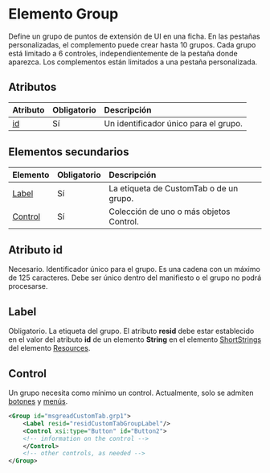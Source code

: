 # Elemento Group
Define un grupo de puntos de extensión de UI en una ficha.  En las pestañas personalizadas, el complemento puede crear hasta 10 grupos. Cada grupo está limitado a 6 controles, independientemente de la pestaña donde aparezca. Los complementos están limitados a una pestaña personalizada.

## Atributos

|  Atributo  |  Obligatorio  |  Descripción  |
|:-----|:-----|:-----|
|  [id](#id)  |  Sí  | Un identificador único para el grupo.|

## Elementos secundarios
|  Elemento |  Obligatorio  |  Descripción  |
|:-----|:-----|:-----|
|  [Label](#label)      | Sí |  La etiqueta de CustomTab o de un grupo.  |
|  [Control](#control)    | Sí |  Colección de uno o más objetos Control.  |

## Atributo id
Necesario. Identificador único para el grupo. Es una cadena con un máximo de 125 caracteres. Debe ser único dentro del manifiesto o el grupo no podrá procesarse.

## Label 
Obligatorio. La etiqueta del grupo. El atributo  **resid** debe estar establecido en el valor del atributo **id** de un elemento **String** en el elemento [ShortStrings](./resources.md#shortstrings) del elemento [Resources](./resources.md).

## Control
Un grupo necesita como mínimo un control. Actualmente, solo se admiten [botones](./control.md#button-control) y [menús](./menu.md#menu-control). 

```xml
<Group id="msgreadCustomTab.grp1">
    <Label resid="residCustomTabGroupLabel"/>
    <Control xsi:type="Button" id="Button2">
    <!-- information on the control -->
    </Control>
    <!-- other controls, as needed -->
</Group>
```